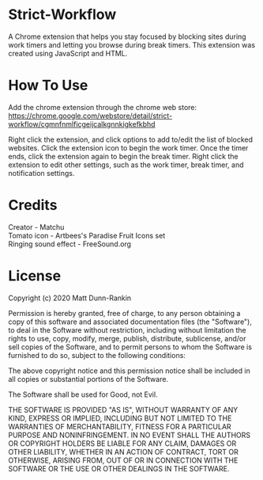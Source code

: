 # Strict-Workflow
A Chrome extension that helps you stay focused by blocking sites during work timers and letting you browse during break timers.
This extension was created using JavaScript and HTML. 

# How To Use
Add the chrome extension through the chrome web store: 
https://chrome.google.com/webstore/detail/strict-workflow/cgmnfnmlficgeijcalkgnnkigkefkbhd

Right click the extension, and click options to add to/edit the list of blocked websites.
Click the extension icon to begin the work timer. 
Once the timer ends, click the extension again to begin the break timer.
Right click the extension to edit other settings, such as the work timer, break timer, and notification settings.

# Credits
Creator - Matchu <br />
Tomato icon - Artbees's Paradise Fruit Icons set <br />
Ringing sound effect - FreeSound.org <br />

# License
Copyright (c) 2020 Matt Dunn-Rankin

Permission is hereby granted, free of charge, to any person obtaining a copy of this software and associated documentation files (the "Software"), to deal in the Software without restriction, including without limitation the rights to use, copy, modify, merge, publish, distribute, sublicense, and/or sell copies of the Software, and to permit persons to whom the Software is furnished to do so, subject to the following conditions:

The above copyright notice and this permission notice shall be included in all copies or substantial portions of the Software.

The Software shall be used for Good, not Evil.

THE SOFTWARE IS PROVIDED "AS IS", WITHOUT WARRANTY OF ANY KIND, EXPRESS OR IMPLIED, INCLUDING BUT NOT LIMITED TO THE WARRANTIES OF MERCHANTABILITY, FITNESS FOR A PARTICULAR PURPOSE AND NONINFRINGEMENT. IN NO EVENT SHALL THE AUTHORS OR COPYRIGHT HOLDERS BE LIABLE FOR ANY CLAIM, DAMAGES OR OTHER LIABILITY, WHETHER IN AN ACTION OF CONTRACT, TORT OR OTHERWISE, ARISING FROM, OUT OF OR IN CONNECTION WITH THE SOFTWARE OR THE USE OR OTHER DEALINGS IN THE SOFTWARE. 
